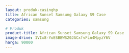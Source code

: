 ```yaml
---
layout: produk-casinghp
title: African Sunset Samsung Galaxy S9 Case
categories: samsung

# Produk
product-title: African Sunset Samsung Galaxy S9 Case
image-drive: 1VIx8-YoESBBWS20JACxfvFLn4MpyzY6V
harga: 90000
---
```

